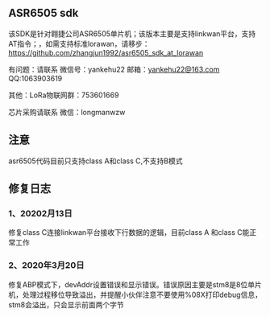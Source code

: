 ## ASR6505 sdk
该SDK是针对翱捷公司ASR6505单片机；该版本主要是支持linkwan平台，支持AT指令；，如需支持标准lorawan，请移步：https://github.com/zhangjun1992/asr6505_sdk_at_lorawan

有问题：请联系 微信号：yankehu22   邮箱：yankehu22@163.com  QQ:1063903619 

其他：LoRa物联网群：753601669

芯片采购请联系 微信：longmanwzw

## 注意
asr6505代码目前只支持class A和class C,不支持B模式  
## 修复日志
### 1、20202月13日
修复class C连接linkwan平台接收下行数据的逻辑，目前class A 和class C能正常工作

### 2、2020年3月20日
修复ABP模式下，devAddr设置错误和显示错误。错误原因主要是stm8是8位单片机，处理过程移位导致溢出，并提醒小伙伴注意不要使用%08X打印debug信息，stm8会溢出，只会显示前面两个字节


